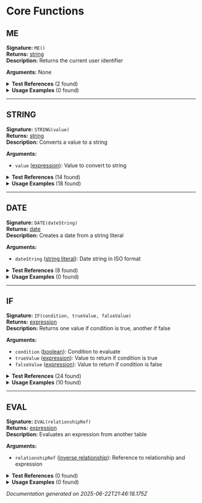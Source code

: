 # Core Functions


## ME

**Signature:** `ME()`  
**Returns:** [string](../types.md#string)  
**Description:** Returns the current user identifier

**Arguments:** None


<details>
<summary><strong>Test References</strong> (2 found)</summary>

- **core-functions.test.js** (2 references)
  - [Line 18](/tests/core-functions.test.js#L18): `const result = evaluateFormula('ME()', testContext);`
  - [Line 56](/tests/core-functions.test.js#L56): `() => evaluateFormula('ME(42)', testContext),`
</details>

<details>
<summary><strong>Usage Examples</strong> (0 found)</summary>

No usage examples found for this function.
</details>

---

## STRING

**Signature:** `STRING(value)`  
**Returns:** [string](../types.md#string)  
**Description:** Converts a value to a string

**Arguments:**
- `value` ([expression](../types.md#expression)): Value to convert to string


<details>
<summary><strong>Test References</strong> (14 found)</summary>

- **aggregate-functions.test.js** (2 references)
  - [Line 294](/tests/aggregate-functions.test.js#L294): `const result = evaluateFormula('"Total: " & STRING(SUM_AGG(rep_links_submission, commission_percentage))', relationshipContext);`
  - [Line 311](/tests/aggregate-functions.test.js#L311): `const result = evaluateFormula('"Total reps: " & STRING(COUNT_AGG(submissions_merchant.rep_links_submission, rep_rel.id))', relationshipContext);`

- **core-functions.test.js** (1 reference)
  - [Line 41](/tests/core-functions.test.js#L41): `const result = evaluateFormula('STRING(revenue) & " on " & STRING(TODAY())', testContext);`

- **date-functions.test.js** (1 reference)
  - [Line 114](/tests/date-functions.test.js#L114): `const result = evaluateFormula('STRING(YEAR(created_date)) & "-" & STRING(MONTH(created_date))', testContext);`

- **math-functions.test.js** (1 reference)
  - [Line 108](/tests/math-functions.test.js#L108): `const result = evaluateFormula('STRING(ROUND(revenue, 2)) & " (max with cost: " & STRING(MAX(revenue, cost)) & ")"', testContext);`

- **null-handling.test.js** (2 references)
  - [Line 48](/tests/null-handling.test.js#L48): `const result = evaluateFormula('NULLVALUE(note, "Empty") & " - " & STRING(amount)', testContext);`
  - [Line 164](/tests/null-handling.test.js#L164): `const result = evaluateFormula('STRING(NULLVALUE(revenue, 0)) & " (empty: " & STRING(ISBLANK(revenue)) & ")"', testContext);`

- **parentheses-precedence.test.js** (1 reference)
  - [Line 48](/tests/parentheses-precedence.test.js#L48): `const result = evaluateFormula('STRING((revenue + cost))', testContext);`

- **string-functions-concatenation.test.js** (6 references)
  - [Line 12](/tests/string-functions-concatenation.test.js#L12): `const result = evaluateFormula('STRING(42)', testContext);`
  - [Line 18](/tests/string-functions-concatenation.test.js#L18): `const result = evaluateFormula('STRING(revenue)', testContext);`
  - [Line 30](/tests/string-functions-concatenation.test.js#L30): `const result = evaluateFormula('"Revenue: " & STRING(revenue)', testContext);`
  - [Line 36](/tests/string-functions-concatenation.test.js#L36): `const result = evaluateFormula('STRING(revenue) & " dollars"', testContext);`
  - [Line 59](/tests/string-functions-concatenation.test.js#L59): `() => evaluateFormula('STRING()', testContext),`
  - [Line 67](/tests/string-functions-concatenation.test.js#L67): `() => evaluateFormula('STRING(revenue, cost)', testContext),`
</details>

<details>
<summary><strong>Usage Examples</strong> (18 found)</summary>

- **examples/table/submission/approval_status.formula** (1 reference)
  - [Line 1](/examples/table/submission/approval_status.formula#L1): `IF(status = "approved", "✅ APPROVED on " & STRING(MONTH(updated_at)) & "/" & STRING(DAY(updated_at)), IF(status = "rejected", "❌ REJECTED", IF(DATEDIF(created_at, TODAY(), "days") > 30, "⚠️ OVERDUE", "📋 IN PROGRESS")))`

- **examples/table/submission/business_summary.formula** (1 reference)
  - [Line 1](/examples/table/submission/business_summary.formula#L1): `merchant_rel.business_name & " - $" & STRING(ROUND(amount, 2)) & " - Commission: " & STRING_AGG(rep_links_submission, STRING(commission_percentage) & "%", ", ")`

- **examples/table/submission/commission_breakdown.formula** (1 reference)
  - [Line 1](/examples/table/submission/commission_breakdown.formula#L1): `STRING_AGG_DISTINCT(rep_links_submission, STRING(commission_percentage) & "%", " | ")`

- **examples/table/submission/compliance_check.formula** (1 reference)
  - [Line 1](/examples/table/submission/compliance_check.formula#L1): `IF(AND(amount <= 250000, DATEDIF(created_at, TODAY(), "days") <= 60), "✅ COMPLIANT", "⚠️ REVIEW NEEDED") & " | Age: " & STRING(DATEDIF(created_at, TODAY(), "days")) & " days"`

- **examples/table/submission/comprehensive_dashboard.formula** (1 reference)
  - [Line 1](/examples/table/submission/comprehensive_dashboard.formula#L1): `merchant_rel.business_name & " | $" & STRING(ROUND(amount, 0)) & " | " & STRING(COUNT_AGG(rep_links_submission, rep)) & " reps | " & STRING(DATEDIF(created_at, TODAY(), "days")) & "d old | " & UPPER(status) & " | Q" & STRING(CEILING(MONTH(created_at) / 3)) & "/" & STRING(YEAR(created_at))`

- **examples/table/submission/document_summary.formula** (1 reference)
  - [Line 1](/examples/table/submission/document_summary.formula#L1): `"Status: " & UPPER(status) & " | Amount: $" & STRING(ROUND(amount, 0)) & " | Merchant: " & merchant_rel.business_name`

- **examples/table/submission/funding_analysis.formula** (1 reference)
  - [Line 1](/examples/table/submission/funding_analysis.formula#L1): `IF(amount > 500000, "JUMBO: $" & STRING(ROUND(amount/1000, 0)) & "K", IF(amount > 100000, "LARGE: $" & STRING(ROUND(amount/1000, 0)) & "K", "STANDARD: $" & STRING(amount))) & " - " & merchant_rel.industry`

- **examples/table/submission/merchant_profile.formula** (1 reference)
  - [Line 1](/examples/table/submission/merchant_profile.formula#L1): `UPPER(LEFT(merchant_rel.business_name, 3)) & "-" & STRING(merchant_rel.id) & " | " & SUBSTITUTE(merchant_rel.city, " ", "_") & " | Industry: " & merchant_rel.industry`

- **examples/table/submission/multi_level_demo.formula** (1 reference)
  - [Line 1](/examples/table/submission/multi_level_demo.formula#L1): `"Submission " & STRING(amount) & " with " & STRING(COUNT_AGG(rep_links_submission, commission_percentage)) & " rep commissions"`

- **examples/table/submission/null_safety_check.formula** (1 reference)
  - [Line 1](/examples/table/submission/null_safety_check.formula#L1): `IF(ISNULL(merchant_rel.business_name), "NO MERCHANT", merchant_rel.business_name) & " | Amount: " & IF(ISNULL(amount), "N/A", STRING(amount)) & " | Reps: " & STRING(IF(ISNULL(COUNT_AGG(rep_links_submission, id)), 0, COUNT_AGG(rep_links_submission, id)))`

- **examples/table/submission/quarterly_report.formula** (1 reference)
  - [Line 1](/examples/table/submission/quarterly_report.formula#L1): `"Q" & STRING(CEILING(MONTH(created_at) / 3)) & " " & STRING(YEAR(created_at)) & " | " & merchant_rel.business_name & " | $" & STRING(amount)`

- **examples/table/submission/README.md** (1 reference)
  - [Line 60](/examples/table/submission/README.md#L60): `- **Conversion**: STRING (for type casting)`

- **examples/table/submission/risk_assessment.formula** (1 reference)
  - [Line 1](/examples/table/submission/risk_assessment.formula#L1): `IF(amount > 100000, "HIGH RISK", IF(amount > 50000, "MEDIUM RISK", "LOW RISK")) & " | " & merchant_rel.business_name & " | Reps: " & STRING(COUNT_AGG(rep_links_submission, rep))`

- **examples/table/submission/seasonal_analysis.formula** (1 reference)
  - [Line 1](/examples/table/submission/seasonal_analysis.formula#L1): `IF(AND(MONTH(created_at) >= 3, MONTH(created_at) <= 5), "🌸 SPRING", IF(AND(MONTH(created_at) >= 6, MONTH(created_at) <= 8), "☀️ SUMMER", IF(AND(MONTH(created_at) >= 9, MONTH(created_at) <= 11), "🍂 FALL", "❄️ WINTER"))) & " " & STRING(YEAR(created_at)) & " | " & merchant_rel.business_name`

- **examples/table/submission/status_report.formula** (1 reference)
  - [Line 1](/examples/table/submission/status_report.formula#L1): `IF(status = "approved", "✅ APPROVED", IF(status = "pending", "⏳ PENDING", "❌ " & UPPER(status))) & " | Days since creation: " & STRING(ROUND(DATEDIF(created_at, TODAY(), "days"),0))`

- **examples/table/submission/text_processing.formula** (1 reference)
  - [Line 1](/examples/table/submission/text_processing.formula#L1): `UPPER(LEFT(TRIM(merchant_rel.business_name), 10)) & "..." & " (" & STRING(LEN(merchant_rel.business_name)) & " chars) | " & IF(CONTAINS(merchant_rel.business_name, "LLC"), "CORPORATION", "OTHER")`

- **examples/table/submission/timeline_tracker.formula** (1 reference)
  - [Line 1](/examples/table/submission/timeline_tracker.formula#L1): `"Created: " & STRING(MONTH(created_at)) & "/" & STRING(DAY(created_at)) & "/" & STRING(YEAR(created_at)) & " | Age: " & STRING(DATEDIF(created_at, TODAY(), "days")) & " days"`

- **examples/table/submission/weekend_detector.formula** (1 reference)
  - [Line 1](/examples/table/submission/weekend_detector.formula#L1): `IF(OR(WEEKDAY(created_at) = 1, WEEKDAY(created_at) = 7), "📅 WEEKEND SUBMISSION", "🏢 WEEKDAY SUBMISSION") & " | " & STRING(WEEKDAY(created_at)) & "/7"`
</details>

---

## DATE

**Signature:** `DATE(dateString)`  
**Returns:** [date](../types.md#date)  
**Description:** Creates a date from a string literal

**Arguments:**
- `dateString` ([string literal](../types.md#string-literal)): Date string in ISO format


<details>
<summary><strong>Test References</strong> (8 found)</summary>

- **comparison-operators.test.js** (1 reference)
  - [Line 66](/tests/comparison-operators.test.js#L66): `const result = evaluateFormula('created_date > DATE("2023-01-01")', testContext);`

- **core-functions.test.js** (3 references)
  - [Line 24](/tests/core-functions.test.js#L24): `const result = evaluateFormula('DATE("2023-01-01")', testContext);`
  - [Line 64](/tests/core-functions.test.js#L64): `() => evaluateFormula('DATE()', testContext),`
  - [Line 72](/tests/core-functions.test.js#L72): `() => evaluateFormula('DATE(42)', testContext),`

- **date-functions.test.js** (3 references)
  - [Line 24](/tests/date-functions.test.js#L24): `const result = evaluateFormula('YEAR(DATE("2023-12-25"))', testContext);`
  - [Line 48](/tests/date-functions.test.js#L48): `const result = evaluateFormula('DAY(DATE("2023-12-25"))', testContext);`
  - [Line 102](/tests/date-functions.test.js#L102): `const result = evaluateFormula('DATEDIF(DATE("2020-01-01"), TODAY(), "years")', testContext);`

- **error-handling-basic.test.js** (1 reference)
  - [Line 58](/tests/error-handling-basic.test.js#L58): `() => evaluateFormula('DATE("2023-01-01)', testContext),`
</details>

<details>
<summary><strong>Usage Examples</strong> (0 found)</summary>

No usage examples found for this function.
</details>

---

## IF

**Signature:** `IF(condition, trueValue, falseValue)`  
**Returns:** [expression](../types.md#expression)  
**Description:** Returns one value if condition is true, another if false

**Arguments:**
- `condition` ([boolean](../types.md#boolean)): Condition to evaluate
- `trueValue` ([expression](../types.md#expression)): Value to return if condition is true
- `falseValue` ([expression](../types.md#expression)): Value to return if condition is false


<details>
<summary><strong>Test References</strong> (24 found)</summary>

- **aggregate-functions.test.js** (2 references)
  - [Line 104](/tests/aggregate-functions.test.js#L104): `const result = evaluateFormula('IF(SUM_AGG(rep_links_submission, commission_percentage) > 100, "High Commission", "Low Commission")', relationshipContext);`
  - [Line 193](/tests/aggregate-functions.test.js#L193): `const result = evaluateFormula('IF(SUM_AGG(submissions_merchant.rep_links_submission, commission_percentage) > 100, "High", "Low")', relationshipContext);`

- **compiler-modularization.test.js** (2 references)
  - [Line 140](/tests/compiler-modularization.test.js#L140): `const result = evaluateFormula('IF(amount > 100, merchant_rel.name & " (high)", "low")', baseContext);`
  - [Line 239](/tests/compiler-modularization.test.js#L239): `complex_calc: evaluateFormula('IF(amount > 100, merchant_rel.name & " - " & STRING_AGG(rep_links, rep_rel.name, ", "), "simple")', baseContext)`

- **if-function.test.js** (17 references)
  - [Line 12](/tests/if-function.test.js#L12): `const result = evaluateFormula('IF(closed, "Yes", "No")', testContext);`
  - [Line 18](/tests/if-function.test.js#L18): `const result = evaluateFormula('IF(syndication, amount)', testContext);`
  - [Line 24](/tests/if-function.test.js#L24): `const result = evaluateFormula('IF(open_approval, amount, 0)', testContext);`
  - [Line 30](/tests/if-function.test.js#L30): `const result = evaluateFormula('IF(closed, merchant_rel.business_name, "Pending")', relationshipContext);`
  - [Line 36](/tests/if-function.test.js#L36): `const result = evaluateFormula('IF(revenue > 1000, "High", "Low")', testContext);`
  - [Line 42](/tests/if-function.test.js#L42): `const result = evaluateFormula('IF(AND(revenue > 1000, cost < 500), "Good Deal", "Check Again")', testContext);`
  - [Line 48](/tests/if-function.test.js#L48): `const result = evaluateFormula('IF(TRUE, "yes", "no")', testContext);`
  - [Line 54](/tests/if-function.test.js#L54): `const result = evaluateFormula('IF(CONTAINS("hello world", "world"), "Found", "Not found")', testContext);`
  - [Line 60](/tests/if-function.test.js#L60): `const result = evaluateFormula('IF(CONTAINS("Company LLC", "LLC"), SUBSTITUTE("Company LLC", "LLC", "Limited"), "No change")', testContext);`
  - [Line 66](/tests/if-function.test.js#L66): `const result = evaluateFormula('IF(ABS(revenue - cost) > 1000, "Large difference", "Small difference")', testContext);`
  - [Line 72](/tests/if-function.test.js#L72): `const result = evaluateFormula('IF(ISNULL(revenue), "No revenue", "Has revenue")', testContext);`
  - [Line 78](/tests/if-function.test.js#L78): `const result = evaluateFormula('IF(TRUE, "always true", "never false")', testContext);`
  - [Line 84](/tests/if-function.test.js#L84): `const result = evaluateFormula('IF(YEAR(created_date) = 2023, "This year", "Other year")', testContext);`
  - [Line 91](/tests/if-function.test.js#L91): `() => evaluateFormula('IF()', testContext),`
  - [Line 99](/tests/if-function.test.js#L99): `() => evaluateFormula('IF(closed, "A", "B", "C")', testContext),`
  - [Line 107](/tests/if-function.test.js#L107): `() => evaluateFormula('IF(revenue, "Yes", "No")', testContext),`
  - [Line 115](/tests/if-function.test.js#L115): `() => evaluateFormula('IF(closed, amount, "text")', testContext),`

- **multi-level-relationships.test.js** (1 reference)
  - [Line 129](/tests/multi-level-relationships.test.js#L129): `const result = evaluateFormula('IF(ISNULL(merchant_rel.main_rep_rel.user_rel.status), "No Status", merchant_rel.main_rep_rel.user_rel.status)', multiLevelContext);`

- **null-handling.test.js** (2 references)
  - [Line 53](/tests/null-handling.test.js#L53): `const result = evaluateFormula('IF(ISNULL(note), "No note", note)', testContext);`
  - [Line 149](/tests/null-handling.test.js#L149): `const result = evaluateFormula('IF(ISBLANK(revenue), NULLVALUE(cost, 0), revenue)', testContext);`
</details>

<details>
<summary><strong>Usage Examples</strong> (10 found)</summary>

- **examples/table/submission/approval_status.formula** (1 reference)
  - [Line 1](/examples/table/submission/approval_status.formula#L1): `IF(status = "approved", "✅ APPROVED on " & STRING(MONTH(updated_at)) & "/" & STRING(DAY(updated_at)), IF(status = "rejected", "❌ REJECTED", IF(DATEDIF(created_at, TODAY(), "days") > 30, "⚠️ OVERDUE", "📋 IN PROGRESS")))`

- **examples/table/submission/compliance_check.formula** (1 reference)
  - [Line 1](/examples/table/submission/compliance_check.formula#L1): `IF(AND(amount <= 250000, DATEDIF(created_at, TODAY(), "days") <= 60), "✅ COMPLIANT", "⚠️ REVIEW NEEDED") & " | Age: " & STRING(DATEDIF(created_at, TODAY(), "days")) & " days"`

- **examples/table/submission/funding_analysis.formula** (1 reference)
  - [Line 1](/examples/table/submission/funding_analysis.formula#L1): `IF(amount > 500000, "JUMBO: $" & STRING(ROUND(amount/1000, 0)) & "K", IF(amount > 100000, "LARGE: $" & STRING(ROUND(amount/1000, 0)) & "K", "STANDARD: $" & STRING(amount))) & " - " & merchant_rel.industry`

- **examples/table/submission/null_safety_check.formula** (1 reference)
  - [Line 1](/examples/table/submission/null_safety_check.formula#L1): `IF(ISNULL(merchant_rel.business_name), "NO MERCHANT", merchant_rel.business_name) & " | Amount: " & IF(ISNULL(amount), "N/A", STRING(amount)) & " | Reps: " & STRING(IF(ISNULL(COUNT_AGG(rep_links_submission, id)), 0, COUNT_AGG(rep_links_submission, id)))`

- **examples/table/submission/rep_analysis.formula** (1 reference)
  - [Line 1](/examples/table/submission/rep_analysis.formula#L1): `IF(AND_AGG(rep_links_submission, commission_percentage > 0), "All reps have commission", "Some reps without commission") & " | High performers: " & STRING_AGG(rep_links_submission, IF(commission_percentage > 5, rep_rel.name, ""), ", ")`

- **examples/table/submission/risk_assessment.formula** (1 reference)
  - [Line 1](/examples/table/submission/risk_assessment.formula#L1): `IF(amount > 100000, "HIGH RISK", IF(amount > 50000, "MEDIUM RISK", "LOW RISK")) & " | " & merchant_rel.business_name & " | Reps: " & STRING(COUNT_AGG(rep_links_submission, rep))`

- **examples/table/submission/seasonal_analysis.formula** (1 reference)
  - [Line 1](/examples/table/submission/seasonal_analysis.formula#L1): `IF(AND(MONTH(created_at) >= 3, MONTH(created_at) <= 5), "🌸 SPRING", IF(AND(MONTH(created_at) >= 6, MONTH(created_at) <= 8), "☀️ SUMMER", IF(AND(MONTH(created_at) >= 9, MONTH(created_at) <= 11), "🍂 FALL", "❄️ WINTER"))) & " " & STRING(YEAR(created_at)) & " | " & merchant_rel.business_name`

- **examples/table/submission/status_report.formula** (1 reference)
  - [Line 1](/examples/table/submission/status_report.formula#L1): `IF(status = "approved", "✅ APPROVED", IF(status = "pending", "⏳ PENDING", "❌ " & UPPER(status))) & " | Days since creation: " & STRING(ROUND(DATEDIF(created_at, TODAY(), "days"),0))`

- **examples/table/submission/text_processing.formula** (1 reference)
  - [Line 1](/examples/table/submission/text_processing.formula#L1): `UPPER(LEFT(TRIM(merchant_rel.business_name), 10)) & "..." & " (" & STRING(LEN(merchant_rel.business_name)) & " chars) | " & IF(CONTAINS(merchant_rel.business_name, "LLC"), "CORPORATION", "OTHER")`

- **examples/table/submission/weekend_detector.formula** (1 reference)
  - [Line 1](/examples/table/submission/weekend_detector.formula#L1): `IF(OR(WEEKDAY(created_at) = 1, WEEKDAY(created_at) = 7), "📅 WEEKEND SUBMISSION", "🏢 WEEKDAY SUBMISSION") & " | " & STRING(WEEKDAY(created_at)) & "/7"`
</details>

---

## EVAL

**Signature:** `EVAL(relationshipRef)`  
**Returns:** [expression](../types.md#expression)  
**Description:** Evaluates an expression from another table

**Arguments:**
- `relationshipRef` ([inverse relationship](../types.md#inverse-relationship)): Reference to relationship and expression


<details>
<summary><strong>Test References</strong> (0 found)</summary>

No test references found for this function.
</details>

<details>
<summary><strong>Usage Examples</strong> (0 found)</summary>

No usage examples found for this function.
</details>


*Documentation generated on 2025-06-22T21:46:18.175Z*
